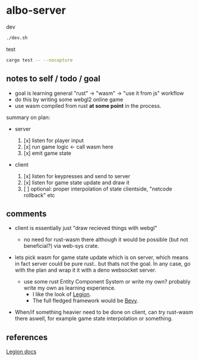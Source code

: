 # albo-server

dev

```sh
./dev.sh
```

test

```sh
cargo test -- --nocapture
```

## notes to self / todo / goal

- goal is learning general "rust" -> "wasm" -> "use it from js" workflow
- do this by writing some webgl2 online game
- use wasm compiled from rust **at some point** in the process.

summary on plan:

- server

  1. [x] listen for player input
  2. [x] run game logic <- call wasm here
  3. [x] emit game state

- client

  1. [x] listen for keypresses and send to server
  2. [x] listen for game state update and draw it
  3. [ ] optional: proper interpolation of state clientside, "netcode rollback" etc

## comments

- client is essentially just "draw recieved things with webgl"
  - no need for rust-wasm there although it would be possible (but not beneficial?) via web-sys crate.
- lets pick wasm for game state update which is on server, which means in fact server could be pure rust.. but thats not the goal. In any case, go with the plan and wrap it it with a deno websocket server.

  - use some rust Entity Component System or write my own? probably write my own as learning experience.
    - I like the look of [Legion](https://github.com/amethyst/legion).
    - The full fledged framework would be [Bevy](https://github.com/bevyengine/bevy).

- When/if something heavier need to be done on client, can try rust-wasm there aswell, for example game state interpolation or something.

## references

[Legion docs](https://docs.rs/legion/latest/legion)
